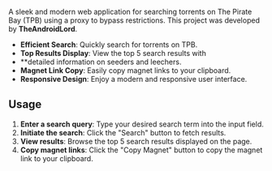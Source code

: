 A sleek and modern web application for searching torrents on 
The Pirate Bay (TPB) using a proxy to bypass restrictions. 
This project was developed by **TheAndroidLord**.

- **Efficient Search**: Quickly search for torrents on TPB.
- **Top Results Display**: View the top 5 search results with
- **detailed information on seeders and leechers.
- **Magnet Link Copy**: Easily copy magnet links to your clipboard.
- **Responsive Design**: Enjoy a modern and responsive user interface.


## Usage

1. **Enter a search query**: Type your desired search term into the input field.
2. **Initiate the search**: Click the "Search" button to fetch results.
3. **View results**: Browse the top 5 search results displayed on the page.
4. **Copy magnet links**: Click the "Copy Magnet" button to copy the magnet link to your clipboard.
